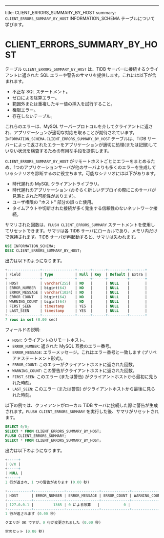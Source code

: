---
title: CLIENT_ERRORS_SUMMARY_BY_HOST
summary: `CLIENT_ERRORS_SUMMARY_BY_HOST` INFORMATION_SCHEMA テーブルについて学びます。

# CLIENT_ERRORS_SUMMARY_BY_HOST

テーブル `CLIENT_ERRORS_SUMMARY_BY_HOST` は、TiDB サーバーに接続するクライアントに返された SQL エラーや警告のサマリを提供します。これには以下が含まれます。

* 不正な SQL ステートメント。
* ゼロによる除算エラー。
* 範囲外または重複したキー値の挿入を試行すること。
* 権限エラー。
* 存在しないテーブル。

これらのエラーは、MySQL サーバープロトコルを介してクライアントに返され、アプリケーションが適切な対応を取ることが期待されています。`INFORMATION_SCHEMA.CLIENT_ERRORS_SUMMARY_BY_HOST` テーブルは、TiDB サーバーによって返されたエラーをアプリケーションが適切に処理(または記録)していない状況を検査するための有用な手段を提供します。

`CLIENT_ERRORS_SUMMARY_BY_HOST` がリモートホストごとにエラーをまとめるため、1つのアプリケーションサーバが他のサーバよりも多くのエラーを生成しているシナリオを診断するのに役立ちます。可能なシナリオには以下があります。

* 時代遅れの MySQL クライアントライブラリ。
* 時代遅れのアプリケーション (おそらく新しいデプロイの際にこのサーバが見落とされた可能性があります)。
* ユーザ権限の "ホスト" 部分の誤った使用。
* タイムアウトや切断された接続が多く発生する信頼性のないネットワーク接続。

サマリされた回数は、`FLUSH CLIENT_ERRORS_SUMMARY` ステートメントを使用してリセットできます。サマリは各 TiDB サーバにローカルであり、メモリ内だけで保持されます。TiDB サーバが再起動すると、サマリは失われます。

```sql
USE INFORMATION_SCHEMA;
DESC CLIENT_ERRORS_SUMMARY_BY_HOST;
```

出力は以下のようになります。

```sql
+---------------+---------------+------+------+---------+-------+
| Field         | Type          | Null | Key  | Default | Extra |
+---------------+---------------+------+------+---------+-------+
| HOST          | varchar(255)  | NO   |      | NULL    |       |
| ERROR_NUMBER  | bigint(64)    | NO   |      | NULL    |       |
| ERROR_MESSAGE | varchar(1024) | NO   |      | NULL    |       |
| ERROR_COUNT   | bigint(64)    | NO   |      | NULL    |       |
| WARNING_COUNT | bigint(64)    | NO   |      | NULL    |       |
| FIRST_SEEN    | timestamp     | YES  |      | NULL    |       |
| LAST_SEEN     | timestamp     | YES  |      | NULL    |       |
+---------------+---------------+------+------+---------+-------+
7 rows in set (0.00 sec)
```

フィールドの説明:

* `HOST`: クライアントのリモートホスト。
* `ERROR_NUMBER`: 返された MySQL 互換のエラー番号。
* `ERROR_MESSAGE`: エラーメッセージ。これはエラー番号と一致します (プリペアドステートメント形式)。
* `ERROR_COUNT`: このエラーがクライアントホストに返された回数。
* `WARNING_COUNT`: この警告がクライアントホストに返された回数。
* `FIRST_SEEN`: このエラー (または警告) がクライアントホストから最初に見られた時刻。
* `LAST_SEEN`: このエラー (または警告) がクライアントホストから最後に見られた時刻。

以下の例では、クライアントがローカル TiDB サーバに接続した際に警告が生成されます。`FLUSH CLIENT_ERRORS_SUMMARY` を実行した後、サマリがリセットされます。

```sql
SELECT 0/0;
SELECT * FROM CLIENT_ERRORS_SUMMARY_BY_HOST;
FLUSH CLIENT_ERRORS_SUMMARY;
SELECT * FROM CLIENT_ERRORS_SUMMARY_BY_HOST;
```

出力は以下のようになります。

```sql
+-----+
| 0/0 |
+-----+
| NULL |
+-----+
1 行が返され、1 つの警告があります (0.00 秒)

+-----------+--------------+---------------+-------------+---------------+---------------------+---------------------+
| HOST      | ERROR_NUMBER | ERROR_MESSAGE | ERROR_COUNT | WARNING_COUNT | FIRST_SEEN          | LAST_SEEN           |
+-----------+--------------+---------------+-------------+---------------+---------------------+---------------------+
| 127.0.0.1 |         1365 | 0 による除算   |           0 |             1 | 2021-03-18 12:51:54 | 2021-03-18 12:51:54 |
+-----------+--------------+---------------+-------------+---------------+---------------------+---------------------+
1 行が返されます (0.00 秒)

クエリが OK ですが、0 行が変更されました (0.00 秒)

空のセット (0.00 秒)
```